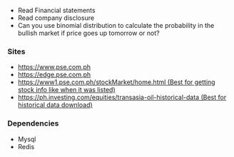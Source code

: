 <ul>
<li>Read Financial statements</li>
<li>Read company disclosure</li>
<li>Can you use binomial distribution to calculate the probability in the bullish market if price goes up tomorrow or not?</li>
</ul>

<h3>Sites</h3>
<ul>
<li><a href="https://www.pse.com.ph">https://www.pse.com.ph</a></li>
<li><a href="https://edge.pse.com.ph">https://edge.pse.com.ph</a></li>
<li><a href="https://www1.pse.com.ph/stockMarket/home.html">https://www1.pse.com.ph/stockMarket/home.html (Best for getting stock info like when it was listed)</a></li>
<li><a href="https://ph.investing.com/equities/transasia-oil-historical-data">https://ph.investing.com/equities/transasia-oil-historical-data (Best for historical data download)</a></li>
</ul>


<h3>Dependencies</h3>
<ul>
<li>Mysql</li>
<li>Redis</li>
</ul>